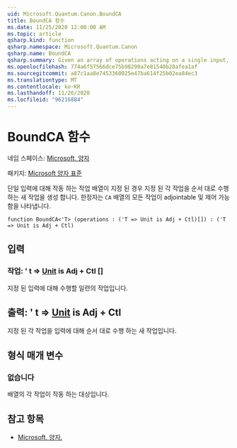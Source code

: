 ```yaml
---
uid: Microsoft.Quantum.Canon.BoundCA
title: BoundCA 함수
ms.date: 11/25/2020 12:00:00 AM
ms.topic: article
qsharp.kind: function
qsharp.namespace: Microsoft.Quantum.Canon
qsharp.name: BoundCA
qsharp.summary: Given an array of operations acting on a single input, produces a new operation that performs each given operation in sequence. The modifier `CA` indicates that all operations in the array are adjointable and controllable.
ms.openlocfilehash: 774a6f57566dce75b98290a7e81540b28afea1af
ms.sourcegitcommit: a87c1aa8e7453360025e47ba614f25b02ea84ec3
ms.translationtype: MT
ms.contentlocale: ko-KR
ms.lasthandoff: 11/26/2020
ms.locfileid: "96216884"
---
```

# <a name="boundca-function"></a>BoundCA 함수

네임 스페이스: [Microsoft. 양자](xref:Microsoft.Quantum.Canon)

패키지: [Microsoft 양자 표준](https://nuget.org/packages/Microsoft.Quantum.Standard)


단일 입력에 대해 작동 하는 작업 배열이 지정 된 경우 지정 된 각 작업을 순서 대로 수행 하는 새 작업을 생성 합니다.
한정자는 `CA` 배열의 모든 작업이 adjointable 및 제어 가능 함을 나타냅니다.

```qsharp
function BoundCA<'T> (operations : ('T => Unit is Adj + Ctl)[]) : ('T => Unit is Adj + Ctl)
```


## <a name="input"></a>입력

### <a name="operations--t--unit--is-adj--ctl"></a>작업: ' t => [Unit](xref:microsoft.quantum.lang-ref.unit)  is Adj + Ctl []

지정 된 입력에 대해 수행할 일련의 작업입니다.



## <a name="output--t--unit--is-adj--ctl"></a>출력: ' t => [Unit](xref:microsoft.quantum.lang-ref.unit)  is Adj + Ctl

지정 된 각 작업을 입력에 대해 순서 대로 수행 하는 새 작업입니다.

## <a name="type-parameters"></a>형식 매개 변수

### <a name="t"></a>없습니다

배열의 각 작업이 작동 하는 대상입니다.

## <a name="see-also"></a>참고 항목

- [Microsoft. 양자.](xref:Microsoft.Quantum.Canon.Bound)